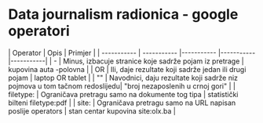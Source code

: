 # Data journalism radionica - google operatori


| Operator | Opis | Primjer |
| ----------- | ----------- |----------- |-----------|-----------|
| - | Minus, izbacuje stranice koje sadrže pojam iz pretrage | kupovina auta -polovna | 
| OR | Ili, daje rezultate koji sadrže jedan ili drugi pojam | laptop OR tablet | 
| "" | Navodnici, daju rezultate koji sadrže niz pojmova u tom tačnom redoslijedu| "broj nezaposlenih u crnoj gori" | 
| filetype: | Ograničava pretragu samo na dokumente tog tipa | statistički bilteni filetype:pdf      | 
| site: | Ograničava pretragu samo na URL napisan poslije operators | stan centar kupovina site:olx.ba    | 
